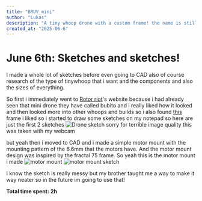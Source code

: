 ```yaml
---
title: "BRUV_mini"
author: "Lukas"
description: "A tiny whoop drone with a custom frame! the name is still a WIP"
created_at: "2025-06-6"
---
```


# June 6th: Sketches and sketches!

I made a whole lot of sketches before even going to CAD also of course research of the type of tinywhoop that i want and the components and also the sizes of everything.

So first i immediately went to [Rotor riot](https://rotorriot.com/products/bubito-built-tuned)'s website because i had already seen that mini drone they have called bubito and i really liked how it looked and then looked more into other whoops and builds so i also found [this](https://www.tinywhoop.com/collections/75mm-frames/products/copy-of-fractal-65-lite-brushless-frame-kit) frame i liked so i started to draw some sketches on my notepad so here are just the first 2 sketches
![Drone sketch](https://hc-cdn.hel1.your-objectstorage.com/s/v3/8e37119a780532b06bd2fd48da656c5349c838c3_win_20250607_18_14_33_pro.jpg)
sorry for terrible image quality this was taken with my webcam

but yeah then i moved to CAD and i made a simple motor mount with the mounting pattern of the 6.6mm that the motors have. And the motor mount design was inspired by the fractal 75 frame.
So yeah this is the motor mount i made 
![motor mount](https://hc-cdn.hel1.your-objectstorage.com/s/v3/c2b7d17c5a1343562fe8c3323d43260965ef3086_screenshot_2025-06-05_203219.png)
![motor mount sketch](https://hc-cdn.hel1.your-objectstorage.com/s/v3/a7cf574c03520657d1a7f91904d16ddc83e1647a_screenshot_2025-06-05_191933.png)

I know the sketch is really messy but my brother taught me a way to make it way neater so in the future im going to use that!

**Total time spent: 2h**
